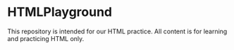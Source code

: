 # HTMLPlayground
This repository is intended for our HTML practice. All content is for learning and practicing HTML only.
